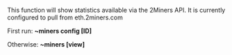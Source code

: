 This function will show statistics available via the 2Miners API.
It is currently configured to pull from eth.2miners.com

First run:
    **~miners config [ID]**

Otherwise:
    **~miners [view]**